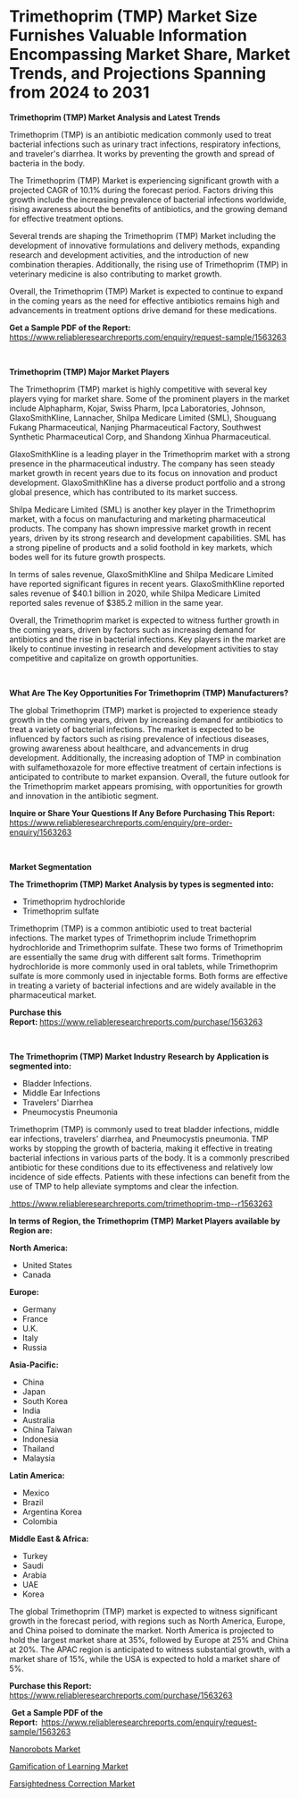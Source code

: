 <p><h1>Trimethoprim (TMP) Market Size Furnishes Valuable Information Encompassing Market Share, Market Trends, and Projections Spanning from 2024 to 2031</h1></p><p><strong>Trimethoprim (TMP) Market Analysis and Latest Trends</strong></p>
<p><p>Trimethoprim (TMP) is an antibiotic medication commonly used to treat bacterial infections such as urinary tract infections, respiratory infections, and traveler's diarrhea. It works by preventing the growth and spread of bacteria in the body.</p><p>The Trimethoprim (TMP) Market is experiencing significant growth with a projected CAGR of 10.1% during the forecast period. Factors driving this growth include the increasing prevalence of bacterial infections worldwide, rising awareness about the benefits of antibiotics, and the growing demand for effective treatment options.</p><p>Several trends are shaping the Trimethoprim (TMP) Market including the development of innovative formulations and delivery methods, expanding research and development activities, and the introduction of new combination therapies. Additionally, the rising use of Trimethoprim (TMP) in veterinary medicine is also contributing to market growth.</p><p>Overall, the Trimethoprim (TMP) Market is expected to continue to expand in the coming years as the need for effective antibiotics remains high and advancements in treatment options drive demand for these medications.</p></p>
<p><strong>Get a Sample PDF of the Report:&nbsp;</strong> <a href="https://www.reliableresearchreports.com/enquiry/request-sample/1563263">https://www.reliableresearchreports.com/enquiry/request-sample/1563263</a></p>
<p>&nbsp;</p>
<p><strong>Trimethoprim (TMP) Major Market Players</strong></p>
<p><p>The Trimethoprim (TMP) market is highly competitive with several key players vying for market share. Some of the prominent players in the market include Alphapharm, Kojar, Swiss Pharm, Ipca Laboratories, Johnson, GlaxoSmithKline, Lannacher, Shilpa Medicare Limited (SML), Shouguang Fukang Pharmaceutical, Nanjing Pharmaceutical Factory, Southwest Synthetic Pharmaceutical Corp, and Shandong Xinhua Pharmaceutical.</p><p>GlaxoSmithKline is a leading player in the Trimethoprim market with a strong presence in the pharmaceutical industry. The company has seen steady market growth in recent years due to its focus on innovation and product development. GlaxoSmithKline has a diverse product portfolio and a strong global presence, which has contributed to its market success.</p><p>Shilpa Medicare Limited (SML) is another key player in the Trimethoprim market, with a focus on manufacturing and marketing pharmaceutical products. The company has shown impressive market growth in recent years, driven by its strong research and development capabilities. SML has a strong pipeline of products and a solid foothold in key markets, which bodes well for its future growth prospects.</p><p>In terms of sales revenue, GlaxoSmithKline and Shilpa Medicare Limited have reported significant figures in recent years. GlaxoSmithKline reported sales revenue of $40.1 billion in 2020, while Shilpa Medicare Limited reported sales revenue of $385.2 million in the same year.</p><p>Overall, the Trimethoprim market is expected to witness further growth in the coming years, driven by factors such as increasing demand for antibiotics and the rise in bacterial infections. Key players in the market are likely to continue investing in research and development activities to stay competitive and capitalize on growth opportunities.</p></p>
<p>&nbsp;</p>
<p><strong>What Are The Key Opportunities For Trimethoprim (TMP) Manufacturers?</strong></p>
<p><p>The global Trimethoprim (TMP) market is projected to experience steady growth in the coming years, driven by increasing demand for antibiotics to treat a variety of bacterial infections. The market is expected to be influenced by factors such as rising prevalence of infectious diseases, growing awareness about healthcare, and advancements in drug development. Additionally, the increasing adoption of TMP in combination with sulfamethoxazole for more effective treatment of certain infections is anticipated to contribute to market expansion. Overall, the future outlook for the Trimethoprim market appears promising, with opportunities for growth and innovation in the antibiotic segment.</p></p>
<p><strong>Inquire or Share Your Questions If Any Before Purchasing This Report:</strong> <a href="https://www.reliableresearchreports.com/enquiry/pre-order-enquiry/1563263">https://www.reliableresearchreports.com/enquiry/pre-order-enquiry/1563263</a></p>
<p>&nbsp;</p>
<p><strong>Market Segmentation</strong></p>
<p><strong>The Trimethoprim (TMP) Market Analysis by types is segmented into:</strong></p>
<p><ul><li>Trimethoprim hydrochloride</li><li>Trimethoprim sulfate</li></ul></p>
<p><p>Trimethoprim (TMP) is a common antibiotic used to treat bacterial infections. The market types of Trimethoprim include Trimethoprim hydrochloride and Trimethoprim sulfate. These two forms of Trimethoprim are essentially the same drug with different salt forms. Trimethoprim hydrochloride is more commonly used in oral tablets, while Trimethoprim sulfate is more commonly used in injectable forms. Both forms are effective in treating a variety of bacterial infections and are widely available in the pharmaceutical market.</p></p>
<p><strong>Purchase this Report:&nbsp;</strong><a href="https://www.reliableresearchreports.com/purchase/1563263">https://www.reliableresearchreports.com/purchase/1563263</a></p>
<p>&nbsp;</p>
<p><strong>The Trimethoprim (TMP) Market Industry Research by Application is segmented into:</strong></p>
<p><ul><li>Bladder Infections.</li><li>Middle Ear Infections</li><li>Travelers' Diarrhea</li><li>Pneumocystis Pneumonia</li></ul></p>
<p><p>Trimethoprim (TMP) is commonly used to treat bladder infections, middle ear infections, travelers' diarrhea, and Pneumocystis pneumonia. TMP works by stopping the growth of bacteria, making it effective in treating bacterial infections in various parts of the body. It is a commonly prescribed antibiotic for these conditions due to its effectiveness and relatively low incidence of side effects. Patients with these infections can benefit from the use of TMP to help alleviate symptoms and clear the infection.</p></p>
<p><a href="https://www.reliableresearchreports.com/trimethoprim-tmp--r1563263">&nbsp;https://www.reliableresearchreports.com/trimethoprim-tmp--r1563263</a></p>
<p><strong>In terms of Region, the Trimethoprim (TMP) Market Players available by Region are:</strong></p>
<p>
    <p> <strong> North America: </strong>
        <ul>
            <li>United States</li>
            <li>Canada</li>
        </ul>
        </p> 
    <p> <strong> Europe: </strong>
        <ul>
            <li>Germany</li>
            <li>France</li>
            <li>U.K.</li>
            <li>Italy</li>
            <li>Russia</li>
        </ul>
        </p> 
    <p> <strong> Asia-Pacific: </strong>
        <ul>
            <li>China</li>
            <li>Japan</li>
            <li>South Korea</li>
            <li>India</li>
            <li>Australia</li>
            <li>China Taiwan</li>
            <li>Indonesia</li>
            <li>Thailand</li>
            <li>Malaysia</li>
        </ul>
        </p> 
    <p> <strong> Latin America: </strong>
        <ul>
            <li>Mexico</li>
            <li>Brazil</li>
            <li>Argentina Korea</li>
            <li>Colombia</li>
        </ul>
        </p> 
    <p> <strong> Middle East & Africa: </strong>
        <ul>
            <li>Turkey</li>
            <li>Saudi</li>
            <li>Arabia</li>
            <li>UAE</li>
            <li>Korea</li>
        </ul>
    </p>
    </p>
<p><p>The global Trimethoprim (TMP) market is expected to witness significant growth in the forecast period, with regions such as North America, Europe, and China poised to dominate the market. North America is projected to hold the largest market share at 35%, followed by Europe at 25% and China at 20%. The APAC region is anticipated to witness substantial growth, with a market share of 15%, while the USA is expected to hold a market share of 5%.</p></p>
<p><strong>Purchase this Report: </strong><a href="https://www.reliableresearchreports.com/purchase/1563263">https://www.reliableresearchreports.com/purchase/1563263</a></p>
<p>&nbsp;<strong>Get a Sample PDF of the Report:&nbsp;&nbsp;</strong><a href="https://www.reliableresearchreports.com/enquiry/request-sample/1563263">https://www.reliableresearchreports.com/enquiry/request-sample/1563263</a></p>
<p><strong></strong></p>
<p><p><a href="https://github.com/bmorecock/Market-Research-Report-List-4/blob/main/nanorobots-market.md">Nanorobots Market</a></p><p><a href="https://github.com/jsmusil/Market-Research-Report-List-4/blob/main/gamification-of-learning-market.md">Gamification of Learning Market</a></p><p><a href="https://github.com/yemakinde/Market-Research-Report-List-3/blob/main/farsightedness-correction-market.md">Farsightedness Correction Market</a></p></p>